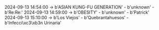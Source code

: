2024-09-13 14:54:00 -> b'ASIAN KUNG-FU GENERATION' - b'unknown' - b'Re:Re:'
2024-09-13 14:59:00 -> b'OBESITY' - b'unknown' - b'Patrick'
2024-09-13 15:10:00 -> b'Los Viejos' - b'Quebrantahuesos' - b'Infecci\xc3\xb3n Urinaria'
